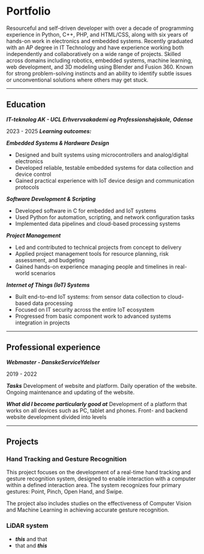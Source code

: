 # Portfolio
Resourceful and self-driven developer with over a decade of programming experience in
Python, C++, PHP, and HTML/CSS, along with six years of hands-on work in electronics
and embedded systems. Recently graduated with an AP degree in IT Technology and
have experience working both independently and collaboratively on a wide range of
projects. Skilled across domains including robotics, embedded systems, machine
learning, web development, and 3D modeling using Blender and Fusion 360. Known for
strong problem-solving instincts and an ability to identify subtle issues or
unconventional solutions where others may get stuck.

---

## Education
***IT-teknolog AK - UCL Erhvervsakademi og Professionshøjskole, Odense***

2023 - 2025
***Learning outcomes:***

***Embedded Systems & Hardware Design***
* Designed and built systems using microcontrollers and analog/digital electronics
* Developed reliable, testable embedded systems for data collection and device control
* Gained practical experience with IoT device design and communication protocols

***Software Development & Scripting***
* Developed software in C for embedded and IoT systems
* Used Python for automation, scripting, and network configuration tasks
* Implemented data pipelines and cloud-based processing systems

***Project Management***
* Led and contributed to technical projects from concept to delivery
* Applied project management tools for resource planning, risk assessment, and budgeting
* Gained hands-on experience managing people and timelines in real-world scenarios

***Internet of Things (IoT) Systems***
* Built end-to-end IoT systems: from sensor data collection to cloud-based data processing
* Focused on IT security across the entire IoT ecosystem
* Progressed from basic component work to advanced systems integration in projects

---

## Professional experience 
***Webmaster - DanskeServiceYdelser***

2019 - 2022

***Tasks***
Development of website and platform. Daily operation of the website. Ongoing
maintenance and updating of the website.

***What did I become particularly good at***
Development of a platform that works on all devices such as PC, tablet and phones.
Front- and backend website development divided into levels

---
## Projects

### Hand Tracking and Gesture Recognition
This project focuses on the development of a real-time hand tracking and gesture recognition system, designed to enable interaction with a computer within a defined interaction area. The system recognizes four primary gestures: Point, Pinch, Open Hand, and Swipe.

The project also includes studies on the effectiveness of Computer Vision and Machine Learning in achieving accurate gesture recognition.



### LiDAR system
* ***this*** and that
* that and ***this***
